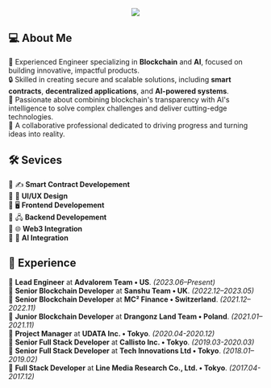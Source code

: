 <p align="center">
  <img src="https://readme-typing-svg.herokuapp.com?font=Fira+Code&weight=700&size=45&duration=2000&pause=1000&color=0C6CF7&center=true&vCenter=true&random=false&width=1200&height=100&lines=Full+Stack+Developer;Blockchain+AI+Engineer;8+years+of+experience;High+productivity+%26+Best+communication">
</p>

## 💻 About Me

🌟 Experienced Engineer specializing in **Blockchain** and **AI**, focused on building innovative, impactful products.  
🔒 Skilled in creating secure and scalable solutions, including **smart contracts**, **decentralized applications**, and **AI-powered systems**.  
🚀 Passionate about combining blockchain's transparency with AI's intelligence to solve complex challenges and deliver cutting-edge technologies.  
🤝 A collaborative professional dedicated to driving progress and turning ideas into reality.  

## 🛠️ Sevices

🔹 ✍️ **Smart Contract Developement**  
🔹 🎨 **UI/UX Design**  
🔹 🖥️ **Frontend Developement**  
🔹 🖧 **Backend Developement**  
🔹 🌐 **Web3 Integration**  
🔹 🤖 **AI Integration**  

## 💼 Experience

🔹 **Lead Engineer** at **Advalorem Team • US**. *(2023.06–Present)*  
🔹 **Senior Blockchain Developer** at **Sanshu Team • UK**. *(2022.12–2023.05)*  
🔹 **Senior Blockchain Developer** at **MC² Finance • Switzerland**. *(2021.12–2022.11)*  
🔹 **Junior Blockchain Developer** at **Drangonz Land Team • Poland**. *(2021.01–2021.11)*  
🔹 **Project Manager** at **UDATA Inc. • Tokyo**. *(2020.04-2020.12)*  
🔹 **Senior Full Stack Developer** at **Callisto Inc. • Tokyo**. *(2019.03-2020.03)*  
🔹 **Senior Full Stack Developer** at **Tech Innovations Ltd • Tokyo**. *(2018.01–2019.02)*  
🔹 **Full Stack Developer** at **Line Media Research Co., Ltd. • Tokyo**. *(2017.04-2017.12)*  

